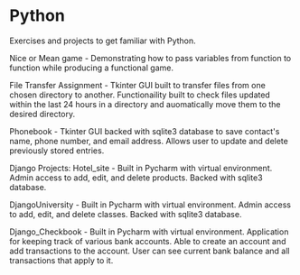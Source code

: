 # Python

Exercises and projects to get familiar with Python. 

Nice or Mean game - Demonstrating how to pass variables from function to function while producing a functional game.

File Transfer Assignment - Tkinter GUI built to transfer files from one chosen directory to another. Functionaility built to check files updated within the last 24 hours in a directory and auomatically move them to the desired directory. 

Phonebook - Tkinter GUI backed with sqlite3 database to save contact's name, phone number, and email address. Allows user to update and delete previously stored entries. 


Django Projects:
Hotel_site - Built in Pycharm with virtual environment. Admin access to add, edit, and delete products. Backed with sqlite3 database. 

DjangoUniversity - Built in Pycharm with virtual environment. Admin access to add, edit, and delete classes. Backed with sqlite3 database. 

Django_Checkbook - Built in Pycharm with virtual environment. Application for keeping track of various bank accounts. Able to create an account and add transactions to the account. User can see current bank balance and all transactions that apply to it. 